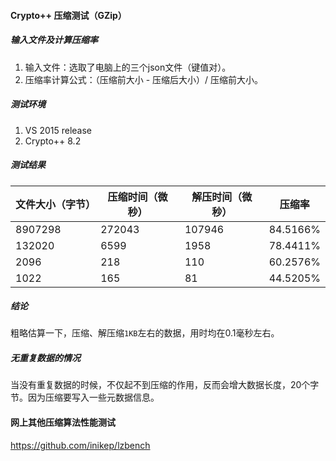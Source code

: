 #### Crypto++ 压缩测试（GZip）

##### 输入文件及计算压缩率

1. 输入文件：选取了电脑上的三个json文件（键值对）。
2. 压缩率计算公式：（压缩前大小 - 压缩后大小）/ 压缩前大小。



##### 测试环境

1. VS 2015 release 
2. Crypto++ 8.2



##### 测试结果

| 文件大小（字节） | 压缩时间（微秒） | 解压时间（微秒） | 压缩率   |
| ---------------- | ---------------- | ---------------- | -------- |
| 8907298          | 272043           | 107946           | 84.5166% |
| 132020           | 6599             | 1958             | 78.4411% |
| 2096             | 218              | 110              | 60.2576% |
| 1022             | 165              | 81               | 44.5205% |



##### 结论

粗略估算一下，压缩、解压缩`1KB`左右的数据，用时均在0.1毫秒左右。



##### 无重复数据的情况

当没有重复数据的时候，不仅起不到压缩的作用，反而会增大数据长度，20个字节。因为压缩要写入一些元数据信息。



#### 网上其他压缩算法性能测试

https://github.com/inikep/lzbench



